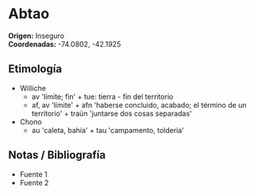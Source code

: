 # Abtao

**Origen:** Inseguro  
**Coordenadas:** -74.0802, -42.1925

## Etimología
- Williche
    - av 'límite; fin' + tue: tierra - fin del territorio
    - af, av 'límite' + afn 'haberse concluido, acabado; el término de un territorio' + traün 'juntarse dos cosas separadas'
- Chono
    - au 'caleta, bahía' + tau 'campamento, toldería'

## Notas / Bibliografía
- Fuente 1
- Fuente 2

